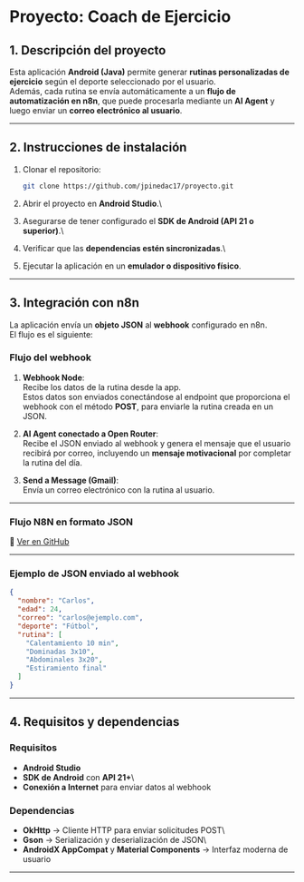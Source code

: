 # Proyecto: Coach de Ejercicio

## 1. Descripción del proyecto

Esta aplicación **Android (Java)** permite generar **rutinas
personalizadas de ejercicio** según el deporte seleccionado por el
usuario.\
Además, cada rutina se envía automáticamente a un **flujo de
automatización en n8n**, que puede procesarla mediante un **AI Agent** y
luego enviar un **correo electrónico al usuario**.

------------------------------------------------------------------------

## 2. Instrucciones de instalación

1.  Clonar el repositorio:

    ``` bash
    git clone https://github.com/jpinedac17/proyecto.git
    ```

2.  Abrir el proyecto en **Android Studio**.\

3.  Asegurarse de tener configurado el **SDK de Android (API 21 o
    superior)**.\

4.  Verificar que las **dependencias estén sincronizadas**.\

5.  Ejecutar la aplicación en un **emulador o dispositivo físico**.

------------------------------------------------------------------------

## 3. Integración con n8n

La aplicación envía un **objeto JSON** al **webhook** configurado en
n8n.\
El flujo es el siguiente:

### Flujo del webhook

1.  **Webhook Node**:\
    Recibe los datos de la rutina desde la app.\
    Estos datos son enviados conectándose al endpoint que proporciona el
    webhook con el método **POST**, para enviarle la rutina creada en un
    JSON.

2.  **AI Agent conectado a Open Router**:\
    Recibe el JSON enviado al webhook y genera el mensaje que el usuario
    recibirá por correo, incluyendo un **mensaje motivacional** por
    completar la rutina del día.

3.  **Send a Message (Gmail)**:\
    Envía un correo electrónico con la rutina al usuario.

------------------------------------------------------------------------

### Flujo N8N en formato JSON

🔗 [Ver en
GitHub](https://github.com/jpinedac17/proyecto/blob/main/Couch%20Ejercicio.json)

------------------------------------------------------------------------

### Ejemplo de JSON enviado al webhook

``` json
{
  "nombre": "Carlos",
  "edad": 24,
  "correo": "carlos@ejemplo.com",
  "deporte": "Fútbol",
  "rutina": [
    "Calentamiento 10 min",
    "Dominadas 3x10",
    "Abdominales 3x20",
    "Estiramiento final"
  ]
}
```

------------------------------------------------------------------------

## 4. Requisitos y dependencias

### Requisitos

-   **Android Studio**
-   **SDK de Android** con **API 21+**\
-   **Conexión a Internet** para enviar datos al webhook

### Dependencias

-   **OkHttp** → Cliente HTTP para enviar solicitudes POST\
-   **Gson** → Serialización y deserialización de JSON\
-   **AndroidX AppCompat** y **Material Components** → Interfaz moderna
    de usuario

------------------------------------------------------------------------
